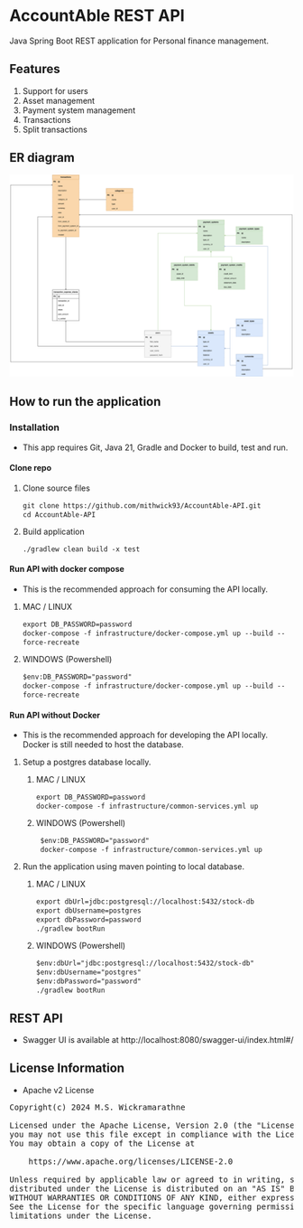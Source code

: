 # AccountAble REST API

Java Spring Boot REST application for Personal finance management.

## Features

1. Support for users
2. Asset management
3. Payment system management
4. Transactions
5. Split transactions

## ER diagram

![](documentation/AccountAble.drawio.svg)

## How to run the application

### Installation

* This app requires Git, Java 21, Gradle and Docker to build, test and run.

#### Clone repo

1. Clone source files
    ```
    git clone https://github.com/mithwick93/AccountAble-API.git
    cd AccountAble-API
    ```

2. Build application
    ```
    ./gradlew clean build -x test
    ```

#### Run API with docker compose

* This is the recommended approach for consuming the API locally.

1. MAC / LINUX
    ```
    export DB_PASSWORD=password 
    docker-compose -f infrastructure/docker-compose.yml up --build --force-recreate
    ```
2. WINDOWS (Powershell)
   ```
   $env:DB_PASSWORD="password"
   docker-compose -f infrastructure/docker-compose.yml up --build --force-recreate
   ```

#### Run API without Docker

* This is the recommended approach for developing the API locally. Docker is still needed to host the database.

1. Setup a postgres database locally.
    1. MAC / LINUX
        ```
        export DB_PASSWORD=password 
        docker-compose -f infrastructure/common-services.yml up
        ```

    2. WINDOWS (Powershell)
       ```
        $env:DB_PASSWORD="password"
        docker-compose -f infrastructure/common-services.yml up
       ```

2. Run the application using maven pointing to local database.
    1. MAC / LINUX
       ```
       export dbUrl=jdbc:postgresql://localhost:5432/stock-db 
       export dbUsername=postgres 
       export dbPassword=password 
       ./gradlew bootRun
       ```

    2. WINDOWS (Powershell)
       ```
       $env:dbUrl="jdbc:postgresql://localhost:5432/stock-db"
       $env:dbUsername="postgres"
       $env:dbPassword="password"
       ./gradlew bootRun
       ```

## REST API

* Swagger UI is available at http://localhost:8080/swagger-ui/index.html#/

## License Information

- Apache v2 License

<pre>
Copyright(c) 2024 M.S. Wickramarathne

Licensed under the Apache License, Version 2.0 (the "License");
you may not use this file except in compliance with the License.
You may obtain a copy of the License at

    https://www.apache.org/licenses/LICENSE-2.0

Unless required by applicable law or agreed to in writing, software
distributed under the License is distributed on an "AS IS" BASIS,
WITHOUT WARRANTIES OR CONDITIONS OF ANY KIND, either express or implied.
See the License for the specific language governing permissions and
limitations under the License.
</pre>